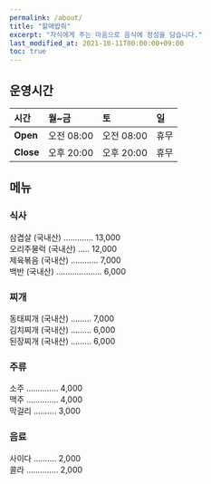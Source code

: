 ```yaml
---
permalink: /about/
title: "할매밥줘"
excerpt: "자식에게 주는 마음으로 음식에 정성을 담습니다."
last_modified_at: 2021-10-11T00:00:00+09:00
toc: true
---
```


## 운영시간

|시간| 월~금 | 토 | 일 |
|:--------|:--------|:-------|:--------|
|**Open**| 오전 08:00 | 오전 08:00 | 휴무 |
|**Close**| 오후 20:00  | 오후 20:00 | 휴무 |

## 메뉴
### 식사
삼겹살 (국내산) ............. 13,000  
오리주물럭 (국내산) ..... 12,000  
제육볶음 (국내산) ............ 7,000  
백반 (국내산) .................... 6,000  

### 찌개
동태찌개 (국내산) ......... 7,000  
김치찌개 (국내산) ......... 6,000  
된장찌개 (국내산) ......... 6,000  

### 주류
소주 .............. 4,000  
맥주 .............. 4,000  
막걸리 .......... 3,000  

### 음료
사이다 .......... 2,000  
콜라 .............. 2,000  


